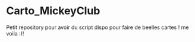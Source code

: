 # Carto_MickeyClub
Petit repository pour avoir du script dispo pour faire de beelles cartes !
me voila :)!
